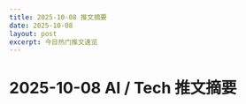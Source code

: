 ```yaml
---
title: 2025-10-08 推文摘要
date: 2025-10-08
layout: post
excerpt: 今日热门推文速览
---
```


# 2025-10-08 AI / Tech 推文摘要

